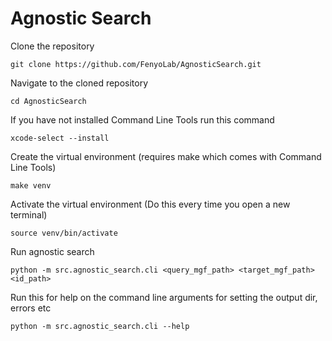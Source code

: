 # Agnostic Search

Clone the repository
```shell
git clone https://github.com/FenyoLab/AgnosticSearch.git
```

Navigate to the cloned repository
```shell
cd AgnosticSearch
```

If you have not installed Command Line Tools run this command
```shell
xcode-select --install
```

Create the virtual environment (requires make which comes with Command Line Tools)
```shell
make venv
```

Activate the virtual environment (Do this every time you open a new terminal)
```shell
source venv/bin/activate
```

Run agnostic search
```shell
python -m src.agnostic_search.cli <query_mgf_path> <target_mgf_path> <id_path>
```

Run this for help on the command line arguments for setting the output dir, errors etc
```shell
python -m src.agnostic_search.cli --help
```